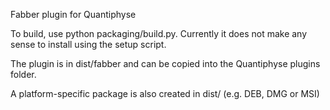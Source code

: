 Fabber plugin for Quantiphyse

To build, use python packaging/build.py. Currently it does not make any 
sense to install using the setup script.

The plugin is in dist/fabber and can be copied into the Quantiphyse
plugins folder.

A platform-specific package is also created in dist/ (e.g. DEB, DMG
or MSI)


